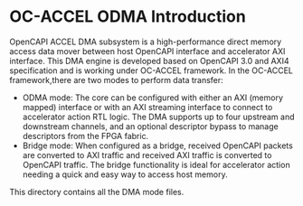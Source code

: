 # OC-ACCEL ODMA Introduction
OpenCAPI ACCEL DMA subsystem is a high-performance direct memory access data mover between host OpenCAPI interface and accelerator AXI interface. 
This DMA engine is developed based on OpenCAPI 3.0 and AXI4 specification and is working under OC-ACCEL framework. In the OC-ACCEL framework,there are two modes to perform data transfer:
* ODMA mode: The core can be configured with either an AXI (memory mapped) interface or with an AXI streaming interface to connect to accelerator action RTL logic. The DMA supports up to four upstream and downstream channels, and an optional descriptor bypass to manage descriptors from the FPGA fabric.
* Bridge mode: When configured as a bridge, received OpenCAPI packets are converted to AXI traffic and received AXI traffic is converted to OpenCAPI traffic. The bridge functionality is ideal for accelerator action needing a quick and easy way to access host memory.

This directory contains all the DMA mode files.
